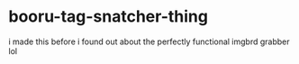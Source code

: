 # booru-tag-snatcher-thing

i made this before i found out about the perfectly functional imgbrd grabber lol

